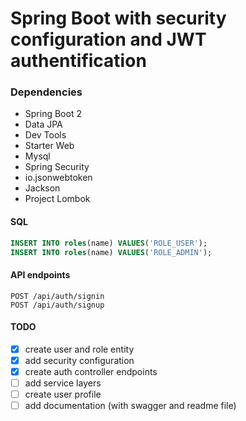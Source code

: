 # Spring Boot with security configuration and JWT authentification
### Dependencies
* Spring Boot 2
* Data JPA
* Dev Tools
* Starter Web
* Mysql
* Spring Security
* io.jsonwebtoken
* Jackson
* Project Lombok

#### SQL
```sql
INSERT INTO roles(name) VALUES('ROLE_USER');
INSERT INTO roles(name) VALUES('ROLE_ADMIN');
```

#### API endpoints
```$xslt
POST /api/auth/signin
POST /api/auth/signup
```
#### TODO
- [x] create user and role entity
- [x] add security configuration
- [x] create auth controller endpoints
- [ ] add service layers
- [ ] create user profile
- [ ] add documentation (with swagger and readme file)